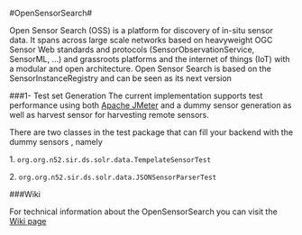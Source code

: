 #OpenSensorSearch#

Open Sensor Search (OSS) is a platform for discovery of in-situ sensor data. It spans across large scale networks based on heavyweight OGC Sensor Web standards and protocols (SensorObservationService, SensorML, ...) and grassroots platforms and the internet of things (IoT) with a modular and open architecture. Open Sensor Search is based on the SensorInstanceRegistry and can be seen as its next version

###1- Test set Generation
The current implementation supports test performance using both [Apache JMeter](http://jmeter.apache.org) and a dummy sensor generation as well as harvest sensor for harvesting remote sensors.
<p>There are two classes in the test package that can fill your backend with the dummy sensors , namely
<p>1. <code>org.org.n52.sir.ds.solr.data.TempelateSensorTest</code>
<p>2. <code>org.org.n52.sir.ds.solr.data.JSONSensorParserTest</code>

###Wiki

For technical information about the OpenSensorSearch you can visit the [Wiki page](https://wiki.52north.org/bin/view/SensorWeb/OpenSensorSearch)

